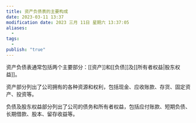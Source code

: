 ```yaml
---
title: 资产负债表的主要构成
date: 2023-03-11 13:37
modification date: 2023 三月 11日 星期六 13:37:05
aliases:
  - 
tags:
  - 
publish: "true"
---
```


资产负债表通常包括两个主要部分：[[资产]]和[[负债]]及[[所有者权益|股东权益]]。

资产部分列出了公司拥有的各种资源和权利，包括现金、应收账款、存货、固定资产、投资等。

负债及股东权益部分列出了公司的债务和所有者权益，包括应付账款、短期负债、长期借款、股本、留存收益等。
